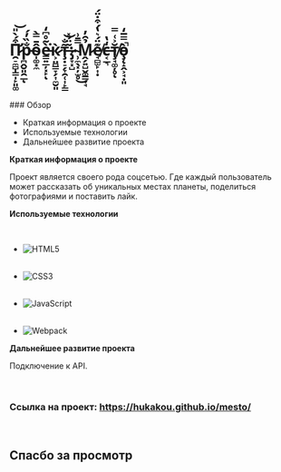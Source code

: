 # П̷̛̯̠̼̻̩͇̩̙͈͚͒́̀̎͝р̵̪̭̮͈̯̲̐̏̓́ͅо̴̩͚͙̼̂̄̿̀ѐ̵̳͍̲̦͓̙̃̊͆̒͘ͅк̷͕̤̪͇̞̗͎̼̮͈̀т̶̧̣̠̗̞̯̜͎̙͇͂̐͝:̷̡̞͓̺̃̈́̽ ̴̹̼̖͓̦̫̥̿̄͗͜М̷̭̗͍̺̬͚͇̟̘̉̑̓е̸̘̻̫̙͎̣͊̈́͛̔́͒̇̈́с̶͔̲͉̒̔т̸̧̘͚̦̥̆͐͑̿͘ͅо̵̧̨̝̭͕̘̣͈̀̿̅̒̚

<br>
<br>
<br>
### Обзор 

* Краткая информация о проекте
* Используемые технологии
* Дальнейшее развитие проекта

**Краткая информация о проекте**

Проект является своего рода соцсетью.
Где каждый пользователь может рассказать об уникальных местах планеты, поделиться фотографиями и поставить лайк.
<br>

**Используемые технологии**

_<br>_
   * ![HTML5](https://img.shields.io/badge/html5-%23E34F26.svg?style=for-the-badge&logo=html5&logoColor=white)
  _<br>_
  _<br>_
   * ![CSS3](https://img.shields.io/badge/css3-%231572B6.svg?style=for-the-badge&logo=css3&logoColor=white)
   _<br>_
   _<br>_

   * ![JavaScript](https://img.shields.io/badge/javascript-%23323330.svg?style=for-the-badge&logo=javascript&logoColor=%23F7DF1E)
   _<br>_
   _<br>_

   * ![Webpack](https://img.shields.io/badge/webpack-%238DD6F9.svg?style=for-the-badge&logo=webpack&logoColor=black)

**Дальнейшее развитие проекта**

Подключение к API.

<br>

### Cсылка на проект: https://hukakou.github.io/mesto/

<br>

## Спасбо за просмотр
